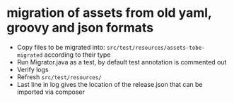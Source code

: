 # migration of assets from old yaml, groovy and json formats

* Copy files to be migrated into: `src/test/resources/assets-tobe-migrated` according to their type
* Run Migrator.java as a test, by default test annotation is commented out
* Verify logs 
* Refresh `src/test/resources/` 
* Last line in log gives the location of the release.json that can be imported via composer